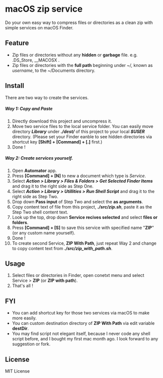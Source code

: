 # macOS zip service

Do your own easy way to compress files or directories as a clean zip with simple services on macOS Finder.

## Feature
* Zip files or directories without any **hidden** or **garbage** file.
e.g. .DS_Store, __MACOSX . 
* Zip files or directories with the **full path** beginning under ~/, known as *username*, to the ~/Documents directory.
## Install
There are two way to create the services.
##### Way 1: Copy and Paste
1. Directly download this project and uncompress it.
2. Move two service files to the local service folder. You can easily move directory __*Library*__ under __*./dest/*__ of this project to your local __*$USER*__ directory.  (Please set your Finder eanble to see hidden directories via shortcut key **[Shift] + [Command] + [.]**  first.)
3. Done !
##### Way 2: Create services yourself.
1. Open **Automator** app.
2. Press **[Command] + [N]** to new a document which type is *Service*.
3. Select __*Action > Library > Files & Folders > Get Selected Finder Items*__ and drag it to the right side as Step One.
4. Select __*Action > Library > Utillities > Run Shell Script*__ and drag it to the right side as Step Two.
5. Drop down **Pass input** of Step Two and select the **as arguments**.
6. Copy content text of file from this project, __*./src/zip.sh*__, paste it as the Step Two shell content text.
7. Look up the top, drop down **Service recives selected** and select **files or folders**.
8. Press **[Command] + [S]** to save this service with specified name "**ZIP**" (or any custom name yourself). 
9. Done !
10. To create second Service, **ZIP With Path**, just repeat Way 2 and change to copy content text from __*./src/zip_with_path.sh*__.

## Usage
1. Select files or directories in Finder, open conetxt menu and select Service > **ZIP** (or **ZIP with path**).
2. That's all !

## FYI
* You can add shortcut key for those two services via macOS to make more easily.
* You can custom destination directory of **ZIP With Path** via edit variable **destDir**.
* You may find script not elegant itself, because I never code any shell script before, and I bought my first mac month ago. I look forward to any suggestion or fork.

## License
MIT License


